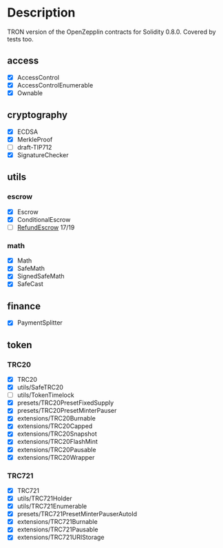 # Description

TRON version of the OpenZepplin contracts for Solidity 0.8.0.
Covered by tests too.

## access

- [x] AccessControl
- [x] AccessControlEnumerable
- [x] Ownable

## cryptography

- [x] ECDSA
- [x] MerkleProof
- [ ] draft-TIP712
- [x] SignatureChecker

## utils

### escrow

- [x] Escrow
- [x] ConditionalEscrow
- [ ] [RefundEscrow](test/utils/escrow/RefundEscrow.test.js) 17/19

### math

- [x] Math
- [x] SafeMath
- [x] SignedSafeMath
- [x] SafeCast

## finance

- [x] PaymentSplitter

## token

### TRC20

- [x] TRC20
- [x] utils/SafeTRC20
- [ ] utils/TokenTimelock
- [x] presets/TRC20PresetFixedSupply
- [x] presets/TRC20PresetMinterPauser
- [x] extensions/TRC20Burnable
- [x] extensions/TRC20Capped
- [x] extensions/TRC20Snapshot
- [x] extensions/TRC20FlashMint
- [x] extensions/TRC20Pausable
- [x] extensions/TRC20Wrapper

### TRC721

- [x] TRC721
- [x] utils/TRC721Holder
- [x] utils/TRC721Enumerable
- [x] presets/TRC721PresetMinterPauserAutoId
- [x] extensions/TRC721Burnable
- [x] extensions/TRC721Pausable
- [x] extensions/TRC721URIStorage

